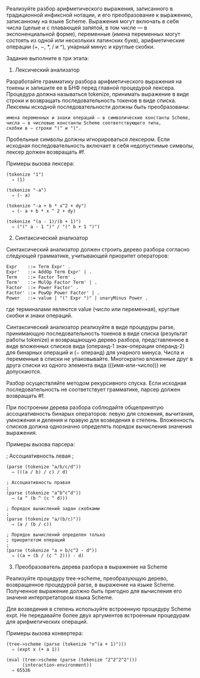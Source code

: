 Реализуйте разбор арифметического выражения, записанного в традиционной инфиксной нотации, и его преобразование к выражению, записанному на языке Scheme. Выражения могут включать в себя числа (целые и с плавающей запятой, в том числе — в экспоненциальной форме), переменные (имена переменных могут состоять из одной или нескольких латинских букв), арифметические операции (+, −, *, / и ^), унарный минус и круглые скобки.

Задание выполните в три этапа:

1. Лексический анализатор

Разработайте грамматику разбора арифметического выражения на токены и запишите ее в БНФ перед главной процедурой лексера. Процедура должна называться tokenize, принимать выражение в виде строки и возвращать последовательность токенов в виде списка. Лексемы исходной последовательности должны быть преобразованы:

    имена переменных и знаки операций — в символические константы Scheme,
    числа — в числовые константы Scheme соответствующего типа,
    скобки в — строки "(" и ")". 

Пробельные символы должны игнорироваться лексером. Если исходная последовательность включает в себя недопустимые символы, лексер должен возвращать #f.

Примеры вызова лексера:

```LISP
(tokenize "1")
  ⇒ (1)

(tokenize "-a")
  ⇒ (- a)

(tokenize "-a + b * x^2 + dy")
  ⇒ (- a + b * x ^ 2 + dy)

(tokenize "(a - 1)/(b + 1)")
  ⇒ ("(" a - 1 ")" / "(" b + 1 ")")
```

2. Синтаксический анализатор

Синтаксический анализатор должен строить дерево разбора согласно следующей грамматике, учитывающей приоритет операторов:
```rbnf
Expr    ::= Term Expr' .
Expr'   ::= AddOp Term Expr' | .
Term    ::= Factor Term' .
Term'   ::= MulOp Factor Term' | .
Factor  ::= Power Factor' .
Factor' ::= PowOp Power Factor' | .
Power   ::= value | "(" Expr ")" | unaryMinus Power .
```

где терминалами являются value (число или переменная), круглые скобки и знаки операций.

Синтаксический анализатор реализуйте в виде процедуры parse, принимающую последовательность токенов в виде списка (результат работы tokenize) и возвращающую дерево разбора, представленное в виде вложенных списков вида (операнд-1 знак-операции операнд-2) для бинарных операций и (− операнд) для унарного минуса. Числа и переменные в списки не упаковывайте. Многократно вложенные друг в друга списки из одного элемента вида (((имя-или-число))) не допускаются.

Разбор осуществляйте методом рекурсивного спуска. Если исходная последовательность не соответствует грамматике, парсер должен возвращать #f.

При построении дерева разбора соблюдайте общепринятую ассоциативность бинарых операторов: левую для сложения, вычитания, умножения и деления и правую для возведения в степень. Вложенность списков должна однозначно определять порядок вычисления значения выражения.

Примеры вызова парсера:

; Ассоциативность левая
;
```LISP
(parse (tokenize "a/b/c/d"))
  ⇒ (((a / b) / c) / d)

; Ассоциативность правая
;
(parse (tokenize "a^b^c^d"))
  ⇒ (a ^ (b ^ (c ^ d)))

; Порядок вычислений задан скобками
;   
(parse (tokenize "a/(b/c)"))
  ⇒ (a / (b / c)) 

; Порядок вычислений определен только
; приоритетом операций
;
(parse (tokenize "a + b/c^2 - d")) 
  ⇒ ((a + (b / (c ^ 2))) - d)
```
3. Преобразователь дерева разбора в выражение на Scheme

Реализуйте процедуру tree->scheme, преобразующую дерево, возвращенное процедурой parse, в выражение на языке Scheme. Полученное выражение должно быть пригодно для вычисления его значеня интерпретатором языка Scheme.

Для возведения в степень используйте встроенную процедуру Scheme expt. Не передавайте более двух аргументов встроенным процедурам для арифметических операций.

Примеры вызова конвертера:
```LISP
(tree->scheme (parse (tokenize "x^(a + 1)")))
  ⇒ (expt x (+ a 1))

(eval (tree->scheme (parse (tokenize "2^2^2^2"))) 
      (interaction-environment))
  ⇒ 65536
```
